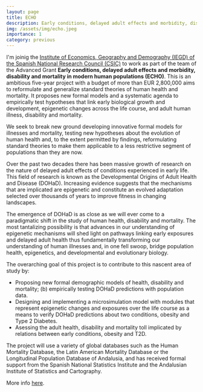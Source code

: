 ```yaml
---
layout: page
title: ECHO
description: Early conditions, delayed adult effects and morbidity, disability and mortality in modern human populations
img: /assets/img/echo.jpeg
importance: 1
category: previous
---
```



I'm joinig the [Institute of Economics, Geography and Demography (IEGD) of the Spanish National Research Council (CSIC)](http://iegd.csic.es/es) to work as part of the team of the Advanced Grant **Early conditions, delayed adult effects and morbidity, disability and mortality in modern human populations (ECHO)**. This is an ambitious five-year project with a budget of more than EUR 2,800,000 aims to reformulate and generalize standard theories of human health and mortality. It proposes new formal models and a systematic agenda to empirically test hypotheses that link early biological growth and development, epigenetic changes across the life course, and adult human illness, disability and mortality.

We seek to break new ground developing innovative formal models for illnesses and mortality, testing new hypotheses about the evolution of human health and, to the extent permitted by findings, reformulating standard theories to make them applicable to a less restrictive segment of populations than they are now.

Over the past two decades there has been massive growth of research on the nature of delayed adult effects of conditions experienced in early life. This field of research is known as the Developmental Origins of Adult Health and Disease (DOHaD). Increasing evidence suggests that the mechanisms that are implicated are epigenetic and constitute an evolved adaptation selected over thousands of years to improve fitness in changing landscapes.

The emergence of DOHaD is as close as we will ever come to a paradigmatic shift in the study of human health, disability and mortality. The most tantalizing possibility is that advances in our understanding of epigenetic mechanisms will shed light on pathways linking early exposures and delayed adult health thus fundamentally transforming our understanding of human illnesses and, in one fell swoop, bridge population health, epigenetics, and developmental and evolutionary biology.

The overarching goal of this project is to contribute to this nascent area of study by:

- Proposing new formal demographic models of health, disability and mortality; (b) empirically testing DOHaD predictions with population data.
- Designing and implementing a microsimulation model with modules that represent epigenetic changes and exposures over the life course as a means to  verify DOHaD predictions about two conditions, obesity and Type 2 Diabetes.
- Asessing the adult health, disability and mortality toll implicated by relations between early conditions, obesity and T2D.

The project will use a variety of global databases such as the Human Mortality Database, the Latin American Mortality Database or the Longitudinal Population Database of Andalusia, and has received formal support from the Spanish National Statistics Institute and the Andalusian Institute of Statistics and Cartography.

More info [here](https://echo-erc.csic.es/).

